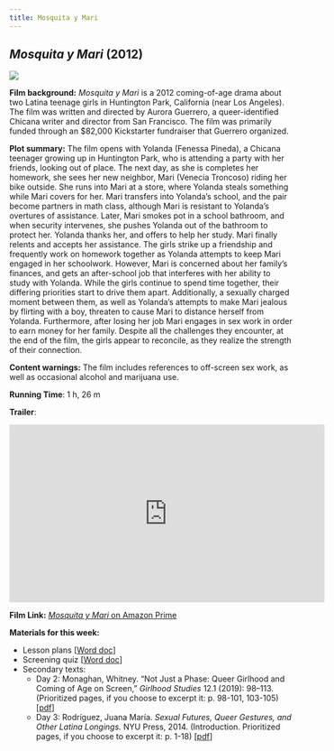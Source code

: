 ```yaml
---
title: Mosquita y Mari
---
```


## *Mosquita y Mari* (2012)

<a href="https://loftcinema.org/files/2013/01/mosquitaymari-webposter.jpg">
<img src="https://loftcinema.org/files/2013/01/mosquitaymari-webposter.jpg" class="poster">
</a>

**Film background:** *Mosquita y Mari* is a 2012 coming-of-age drama about two Latina teenage girls in Huntington Park, California (near Los Angeles). The film was written and directed by Aurora Guerrero, a queer-identified Chicana writer and director from San Francisco.  The film was primarily funded through an $82,000 Kickstarter fundraiser that Guerrero organized.

**Plot summary:** The film opens with Yolanda (Fenessa Pineda), a Chicana teenager growing up in Huntington Park, who is attending a party with her friends, looking out of place. The next day, as she is completes her homework, she sees her new neighbor, Mari (Venecia Troncoso) riding her bike outside. She runs into Mari at a store, where Yolanda steals something while Mari covers for her. Mari transfers into Yolanda’s school, and the pair become partners in math class, although Mari is resistant to Yolanda’s overtures of assistance. Later, Mari smokes pot in a school bathroom, and when security intervenes, she pushes Yolanda out of the bathroom to protect her. Yolanda thanks her, and offers to help her study. Mari finally relents and accepts her assistance. The girls strike up a friendship and frequently work on homework together as Yolanda attempts to keep Mari engaged in her schoolwork. However, Mari is concerned about her family’s finances, and gets an after-school job that interferes with her ability to study with Yolanda. While the girls continue to spend time together, their differing priorities start to drive them apart. Additionally, a sexually charged moment between them, as well as Yolanda’s attempts to make Mari jealous by flirting with a boy, threaten to cause Mari to distance herself from Yolanda. Furthermore, after losing her job Mari engages in sex work in order to earn money for her family. Despite all the challenges they encounter, at the end of the film, the girls appear to reconcile, as they realize the strength of their connection. 

**Content warnings:** The film includes references to off-screen sex work, as well as occasional alcohol and marijuana use.

**Running Time**: 1 h, 26 m

**Trailer**:
<div class="video-container">
<iframe width="560" height="315" src="https://www.youtube.com/embed/GUaDJ5omP3Y" frameborder="0" allow="accelerometer; autoplay; clipboard-write; encrypted-media; gyroscope; picture-in-picture" allowfullscreen></iframe>
</div>

**Film Link:** [*Mosquita y Mari* on Amazon Prime](https://www.amazon.com/Mosquita-y-Mari-Fenessa-Pineda/dp/B08BBLTTDL/ref=tmm_aiv_swatch_0?_encoding=UTF8&qid=&sr=)

**Materials for this week:**
* Lesson plans [<a href="/modules/unit 2: drama/Mosquita y Mari LP.docx" download>Word doc</a>]
* Screening quiz [<a href="/modules/unit 2: drama/Mosquita y Mari Quiz.docx"  download>Word doc</a>]
*	Secondary texts:
    * Day 2: Monaghan, Whitney. “Not Just a Phase: Queer Girlhood and Coming of Age on Screen,” *Girlhood Studies* 12.1 (2019): 98–113. (Prioritized pages, if you choose to excerpt it: p. 98-101, 103-105) [<a href="/modules/unit 2: drama/Day 2 Reading - Monaghan.pdf" download>pdf</a>]
    * Day 3: Rodríguez, Juana María. *Sexual Futures, Queer Gestures, and Other Latina Longings.* NYU Press, 2014. (Introduction. Prioritized pages, if you choose to excerpt it: p. 1-18) [<a href="/modules/unit 2: drama/Day 3 Reading - Rodriguez.pdf" download>pdf</a>]
